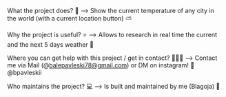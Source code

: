 What the project does? 🤔 --> Show the current temperature of any city in the world (with a current location button) ⛅

Why the project is useful? ⭐ --> Allows to research in real time the current and the next 5 days weather 🎉

Where you can get help with this project / get in contact? 🙋‍♀️💌 --> Contact me via Mail (@balepavleski78@gmail.com) or DM on instagram! 📩 @bpavleskii

Who maintains the project? 💻 --> Is built and maintained by me (Blagoja) 👋
 
